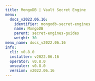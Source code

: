 ```yaml
---
title: MongoDB | Vault Secret Engine
menu:
  docs_v2022.06.16:
    identifier: mongodb-secret-engines
    name: MongoDB
    parent: secret-engines-guides
    weight: 30
menu_name: docs_v2022.06.16
info:
  cli: v0.8.0
  installer: v2022.06.16
  operator: v0.8.0
  unsealer: v0.8.0
  version: v2022.06.16
---
```


